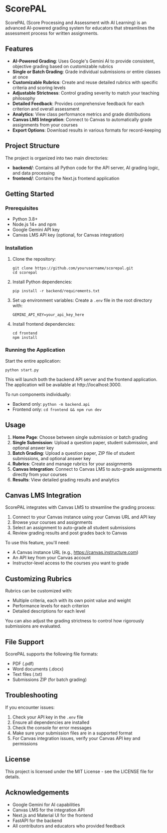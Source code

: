 # ScorePAL

ScorePAL (Score Processing and Assessment with AI Learning) is an advanced AI-powered grading system for educators that streamlines the assessment process for written assignments.

## Features

- **AI-Powered Grading**: Uses Google's Gemini AI to provide consistent, objective grading based on customizable rubrics
- **Single or Batch Grading**: Grade individual submissions or entire classes at once
- **Customizable Rubrics**: Create and reuse detailed rubrics with specific criteria and scoring levels
- **Adjustable Strictness**: Control grading severity to match your teaching philosophy
- **Detailed Feedback**: Provides comprehensive feedback for each criterion and overall assessment
- **Analytics**: View class performance metrics and grade distributions
- **Canvas LMS Integration**: Connect to Canvas to automatically grade assignments from your courses
- **Export Options**: Download results in various formats for record-keeping

## Project Structure

The project is organized into two main directories:

- **backend/**: Contains all Python code for the API server, AI grading logic, and data processing
- **frontend/**: Contains the Next.js frontend application

## Getting Started

### Prerequisites

- Python 3.8+
- Node.js 14+ and npm
- Google Gemini API key
- Canvas LMS API key (optional, for Canvas integration)

### Installation

1. Clone the repository:
   ```
   git clone https://github.com/yourusername/scorepal.git
   cd scorepal
   ```

2. Install Python dependencies:
   ```
   pip install -r backend/requirements.txt
   ```

3. Set up environment variables:
   Create a `.env` file in the root directory with:
   ```
   GEMINI_API_KEY=your_api_key_here
   ```

4. Install frontend dependencies:
   ```
   cd frontend
   npm install
   ```

### Running the Application

Start the entire application:
```
python start.py
```

This will launch both the backend API server and the frontend application. The application will be available at http://localhost:3000.

To run components individually:

- Backend only: `python -m backend.api`
- Frontend only: `cd frontend && npm run dev`

## Usage

1. **Home Page**: Choose between single submission or batch grading
2. **Single Submission**: Upload a question paper, student submission, and optional answer key
3. **Batch Grading**: Upload a question paper, ZIP file of student submissions, and optional answer key
4. **Rubrics**: Create and manage rubrics for your assignments
5. **Canvas Integration**: Connect to Canvas LMS to auto-grade assignments directly from your courses
6. **Results**: View detailed grading results and analytics

## Canvas LMS Integration

ScorePAL integrates with Canvas LMS to streamline the grading process:

1. Connect to your Canvas instance using your Canvas URL and API key
2. Browse your courses and assignments
3. Select an assignment to auto-grade all student submissions
4. Review grading results and post grades back to Canvas

To use this feature, you'll need:
- A Canvas instance URL (e.g., https://canvas.instructure.com)
- An API key from your Canvas account
- Instructor-level access to the courses you want to grade

## Customizing Rubrics

Rubrics can be customized with:
- Multiple criteria, each with its own point value and weight
- Performance levels for each criterion
- Detailed descriptions for each level

You can also adjust the grading strictness to control how rigorously submissions are evaluated.

## File Support

ScorePAL supports the following file formats:
- PDF (.pdf)
- Word documents (.docx)
- Text files (.txt)
- Submissions ZIP (for batch grading)

## Troubleshooting

If you encounter issues:

1. Check your API key in the `.env` file
2. Ensure all dependencies are installed
3. Check the console for error messages
4. Make sure your submission files are in a supported format
5. For Canvas integration issues, verify your Canvas API key and permissions

## License

This project is licensed under the MIT License - see the LICENSE file for details.

## Acknowledgements

- Google Gemini for AI capabilities
- Canvas LMS for the integration API
- Next.js and Material UI for the frontend
- FastAPI for the backend
- All contributors and educators who provided feedback 